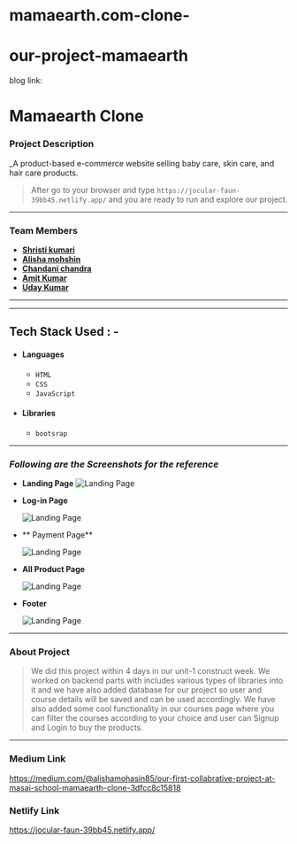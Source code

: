 # mamaearth.com-clone-
# our-project-mamaearth
blog link:


# Mamaearth Clone

### Project Description

_A product-based e-commerce website selling baby care, skin care, and hair care products.


> After go to your browser and type `https://jocular-faun-39bb45.netlify.app/` and you are ready to run and explore our project.

---

### Team Members

- **[Shristi kumari]()**
- **[Alisha mohshin]()**
- **[Chandani chandra]()**
- **[Amit Kumar]()**
- **[Uday Kumar]()**

---

---

## Tech Stack Used : -

- #### Languages
  - `HTML`
  - `CSS`
  - `JavaScript `
   

- #### Libraries
  - `bootsrap`
  

---

### _Following are the Screenshots for the reference_

- **Landing Page**
  ![Landing Page](https://i.postimg.cc/XJRdLxFK/Screenshot-213.png)

- **Log-in Page**

  ![Landing Page](https://i.postimg.cc/63pzGHKM/Screenshot-254.png)

- ** Payment Page**

  ![Landing Page](https://i.postimg.cc/xdkWbTPk/Screenshot-256.png)


- **All Product Page**

  ![Landing Page](https://i.postimg.cc/yxnfbwP4/Screenshot-255.png)

- **Footer**

  ![Landing Page](https://i.postimg.cc/RZPWZGPS/Screenshot-258.png)

---

### About Project

> We did this project within 4 days in our unit-1 construct week. We worked on backend parts with includes various types of libraries into it and we have also added database for our project so user and course details will be saved and can be used accordingly. We have also added some cool functionality in our courses page where you can filter the courses according to your choice and user can Signup and Login to buy the products.

---

### Medium Link

https://medium.com/@alishamohasin85/our-first-collabrative-project-at-masai-school-mamaearth-clone-3dfcc8c15818


### Netlify Link
https://jocular-faun-39bb45.netlify.app/
